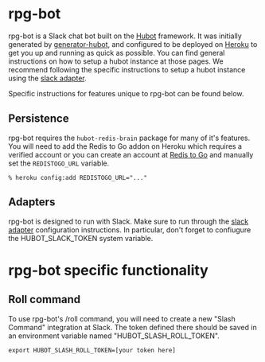 # rpg-bot

rpg-bot is a Slack chat bot built on the [Hubot][hubot] framework. It was
initially generated by [generator-hubot][generator-hubot], and configured to be
deployed on [Heroku][heroku] to get you up and running as quick as possible. You can find general instructions on how to setup a hubot instance at those pages.  We recommend following the specific instructions to setup a hubot instance using the [slack adapter][slack adapter]. 

Specific instructions for features unique to rpg-bot can be found below.

[heroku]: http://www.heroku.com
[hubot]: http://hubot.github.com
[generator-hubot]: https://github.com/github/generator-hubot
[slack adapter]: https://github.com/slackhq/hubot-slack/blob/master/README.md

##  Persistence

rpg-bot requires the `hubot-redis-brain` package for many of it's features. You will need to add the Redis to Go addon on Heroku which requires a verified account or you can create an account at [Redis to Go][redistogo] and manually set the `REDISTOGO_URL` variable.

    % heroku config:add REDISTOGO_URL="..."

[redistogo]: https://redistogo.com/

## Adapters

rpg-bot is designed to run with Slack. Make sure to run through the [slack adapter][slack adapter] configuration instructions. In particular, don't forget to confiugure the HUBOT_SLACK_TOKEN system variable.

[slack adapter]: https://github.com/slackhq/hubot-slack/blob/master/README.md

# rpg-bot specific functionality

## Roll command

To use rpg-bot's /roll command, you will need to create a new "Slash Command" integration at Slack.  The token defined there should be saved in an environment variable named "HUBOT_SLASH_ROLL_TOKEN".
```
export HUBOT_SLASH_ROLL_TOKEN=[your token here]
```

